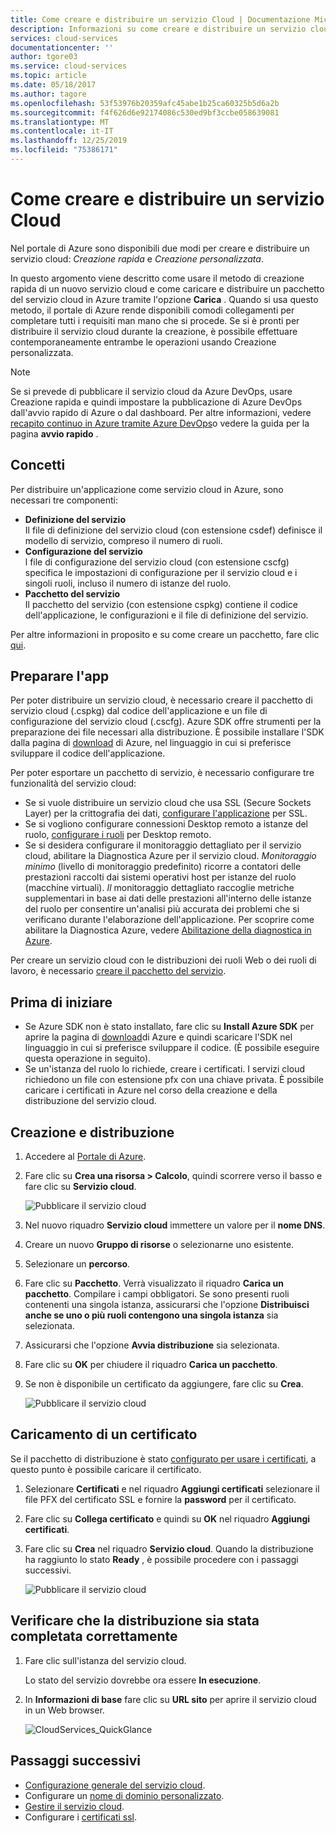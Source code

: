 ```yaml
---
title: Come creare e distribuire un servizio Cloud | Documentazione Microsoft
description: Informazioni su come creare e distribuire un servizio cloud mediante il portale di Azure.
services: cloud-services
documentationcenter: ''
author: tgore03
ms.service: cloud-services
ms.topic: article
ms.date: 05/18/2017
ms.author: tagore
ms.openlocfilehash: 53f53976b20359afc45abe1b25ca60325b5d6a2b
ms.sourcegitcommit: f4f626d6e92174086c530ed9bf3ccbe058639081
ms.translationtype: MT
ms.contentlocale: it-IT
ms.lasthandoff: 12/25/2019
ms.locfileid: "75386171"
---
```

# <a name="how-to-create-and-deploy-a-cloud-service"></a>Come creare e distribuire un servizio Cloud
Nel portale di Azure sono disponibili due modi per creare e distribuire un servizio cloud: *Creazione rapida* e *Creazione personalizzata*.

In questo argomento viene descritto come usare il metodo di creazione rapida di un nuovo servizio cloud e come caricare e distribuire un pacchetto del servizio cloud in Azure tramite l'opzione **Carica** . Quando si usa questo metodo, il portale di Azure rende disponibili comodi collegamenti per completare tutti i requisiti man mano che si procede. Se si è pronti per distribuire il servizio cloud durante la creazione, è possibile effettuare contemporaneamente entrambe le operazioni usando Creazione personalizzata.

> [!NOTE]
> Se si prevede di pubblicare il servizio cloud da Azure DevOps, usare Creazione rapida e quindi impostare la pubblicazione di Azure DevOps dall'avvio rapido di Azure o dal dashboard. Per altre informazioni, vedere [recapito continuo in Azure tramite Azure DevOps][TFSTutorialForCloudService]o vedere la guida per la pagina **avvio rapido** .
>
>

## <a name="concepts"></a>Concetti
Per distribuire un'applicazione come servizio cloud in Azure, sono necessari tre componenti:

* **Definizione del servizio**  
  Il file di definizione del servizio cloud (con estensione csdef) definisce il modello di servizio, compreso il numero di ruoli.
* **Configurazione del servizio**  
  l file di configurazione del servizio cloud (con estensione cscfg) specifica le impostazioni di configurazione per il servizio cloud e i singoli ruoli, incluso il numero di istanze del ruolo.
* **Pacchetto del servizio**  
  Il pacchetto del servizio (con estensione cspkg) contiene il codice dell'applicazione, le configurazioni e il file di definizione del servizio.

Per altre informazioni in proposito e su come creare un pacchetto, fare clic [qui](cloud-services-model-and-package.md).

## <a name="prepare-your-app"></a>Preparare l'app
Per poter distribuire un servizio cloud, è necessario creare il pacchetto di servizio cloud (.cspkg) dal codice dell'applicazione e un file di configurazione del servizio cloud (.cscfg). Azure SDK offre strumenti per la preparazione dei file necessari alla distribuzione. È possibile installare l'SDK dalla pagina di [download](https://azure.microsoft.com/downloads/) di Azure, nel linguaggio in cui si preferisce sviluppare il codice dell'applicazione.

Per poter esportare un pacchetto di servizio, è necessario configurare tre funzionalità del servizio cloud:

* Se si vuole distribuire un servizio cloud che usa SSL (Secure Sockets Layer) per la crittografia dei dati, [configurare l'applicazione](cloud-services-configure-ssl-certificate-portal.md#modify) per SSL.
* Se si vogliono configurare connessioni Desktop remoto a istanze del ruolo, [configurare i ruoli](cloud-services-role-enable-remote-desktop-new-portal.md) per Desktop remoto.
* Se si desidera configurare il monitoraggio dettagliato per il servizio cloud, abilitare la Diagnostica Azure per il servizio cloud. *Monitoraggio minimo* (livello di monitoraggio predefinito) ricorre a contatori delle prestazioni raccolti dai sistemi operativi host per istanze del ruolo (macchine virtuali). *Il* monitoraggio dettagliato raccoglie metriche supplementari in base ai dati delle prestazioni all'interno delle istanze del ruolo per consentire un'analisi più accurata dei problemi che si verificano durante l'elaborazione dell'applicazione. Per scoprire come abilitare la Diagnostica Azure, vedere [Abilitazione della diagnostica in Azure](cloud-services-dotnet-diagnostics.md).

Per creare un servizio cloud con le distribuzioni dei ruoli Web o dei ruoli di lavoro, è necessario [creare il pacchetto del servizio](cloud-services-model-and-package.md#servicepackagecspkg).

## <a name="before-you-begin"></a>Prima di iniziare
* Se Azure SDK non è stato installato, fare clic su **Install Azure SDK** per aprire la pagina di [download](https://azure.microsoft.com/downloads/)di Azure e quindi scaricare l'SDK nel linguaggio in cui si preferisce sviluppare il codice. (È possibile eseguire questa operazione in seguito).
* Se un'istanza del ruolo lo richiede, creare i certificati. I servizi cloud richiedono un file con estensione pfx con una chiave privata. È possibile caricare i certificati in Azure nel corso della creazione e della distribuzione del servizio cloud.

## <a name="create-and-deploy"></a>Creazione e distribuzione
1. Accedere al [Portale di Azure](https://portal.azure.com/).
2. Fare clic su **Crea una risorsa > Calcolo**, quindi scorrere verso il basso e fare clic su **Servizio cloud**.

    ![Pubblicare il servizio cloud](media/cloud-services-how-to-create-deploy-portal/create-cloud-service.png)
3. Nel nuovo riquadro **Servizio cloud** immettere un valore per il **nome DNS**.
4. Creare un nuovo **Gruppo di risorse** o selezionarne uno esistente.
5. Selezionare un **percorso**.
6. Fare clic su **Pacchetto**. Verrà visualizzato il riquadro **Carica un pacchetto**. Compilare i campi obbligatori. Se sono presenti ruoli contenenti una singola istanza, assicurarsi che l'opzione **Distribuisci anche se uno o più ruoli contengono una singola istanza** sia selezionata.
7. Assicurarsi che l'opzione **Avvia distribuzione** sia selezionata.
8. Fare clic su **OK** per chiudere il riquadro **Carica un pacchetto**.
9. Se non è disponibile un certificato da aggiungere, fare clic su **Crea**.

    ![Pubblicare il servizio cloud](media/cloud-services-how-to-create-deploy-portal/select-package.png)

## <a name="upload-a-certificate"></a>Caricamento di un certificato
Se il pacchetto di distribuzione è stato [configurato per usare i certificati](cloud-services-configure-ssl-certificate-portal.md#modify), a questo punto è possibile caricare il certificato.

1. Selezionare **Certificati** e nel riquadro **Aggiungi certificati** selezionare il file PFX del certificato SSL e fornire la **password** per il certificato.
2. Fare clic su **Collega certificato** e quindi su **OK** nel riquadro **Aggiungi certificati**.
3. Fare clic su **Crea** nel riquadro **Servizio cloud**. Quando la distribuzione ha raggiunto lo stato **Ready** , è possibile procedere con i passaggi successivi.

    ![Pubblicare il servizio cloud](media/cloud-services-how-to-create-deploy-portal/attach-cert.png)

## <a name="verify-your-deployment-completed-successfully"></a>Verificare che la distribuzione sia stata completata correttamente
1. Fare clic sull'istanza del servizio cloud.

    Lo stato del servizio dovrebbe ora essere **In esecuzione**.
2. In **Informazioni di base** fare clic su **URL sito** per aprire il servizio cloud in un Web browser.

    ![CloudServices_QuickGlance](./media/cloud-services-how-to-create-deploy-portal/running.png)

[TFSTutorialForCloudService]: https://go.microsoft.com/fwlink/?LinkID=251796

## <a name="next-steps"></a>Passaggi successivi
* [Configurazione generale del servizio cloud](cloud-services-how-to-configure-portal.md).
* Configurare un [nome di dominio personalizzato](cloud-services-custom-domain-name-portal.md).
* [Gestire il servizio cloud](cloud-services-how-to-manage-portal.md).
* Configurare i [certificati ssl](cloud-services-configure-ssl-certificate-portal.md).



